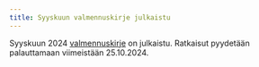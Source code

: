 ```yaml
---
title: Syyskuun valmennuskirje julkaistu
---
```


Syyskuun 2024 [valmennuskirje](https://drive.google.com/file/d/1UPyIAjAUP23RyrMWJvNNXl2BqlpjEx6u/view?usp=sharing)
on julkaistu. Ratkaisut pyydetään palauttamaan viimeistään 25.10.2024.<br>
